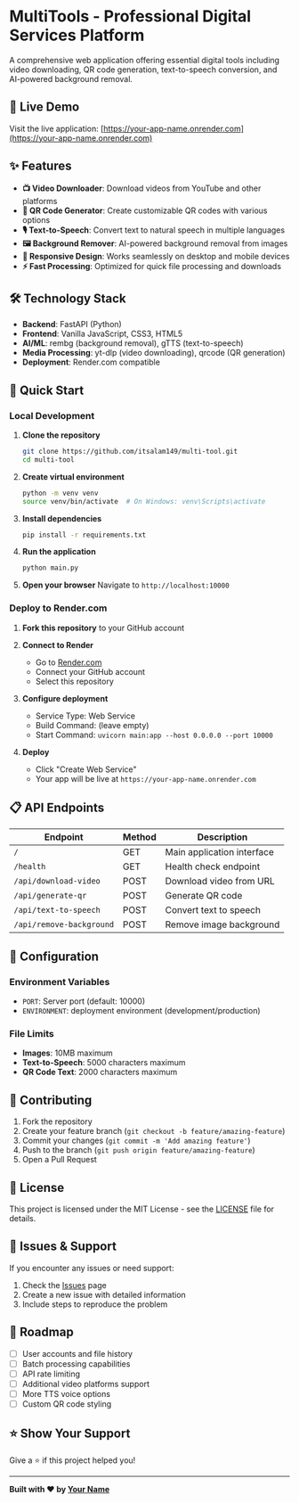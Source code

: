 # MultiTools - Professional Digital Services Platform

A comprehensive web application offering essential digital tools including video downloading, QR code generation, text-to-speech conversion, and AI-powered background removal.

## 🚀 Live Demo

Visit the live application: [https://your-app-name.onrender.com](https://your-app-name.onrender.com)

## ✨ Features

- **📺 Video Downloader**: Download videos from YouTube and other platforms
- **🔲 QR Code Generator**: Create customizable QR codes with various options
- **🎙️ Text-to-Speech**: Convert text to natural speech in multiple languages
- **🖼️ Background Remover**: AI-powered background removal from images
- **📱 Responsive Design**: Works seamlessly on desktop and mobile devices
- **⚡ Fast Processing**: Optimized for quick file processing and downloads

## 🛠️ Technology Stack

- **Backend**: FastAPI (Python)
- **Frontend**: Vanilla JavaScript, CSS3, HTML5
- **AI/ML**: rembg (background removal), gTTS (text-to-speech)
- **Media Processing**: yt-dlp (video downloading), qrcode (QR generation)
- **Deployment**: Render.com compatible

## 🚀 Quick Start

### Local Development

1. **Clone the repository**
   ```bash
   git clone https://github.com/itsalam149/multi-tool.git
   cd multi-tool
   ```

2. **Create virtual environment**
   ```bash
   python -m venv venv
   source venv/bin/activate  # On Windows: venv\Scripts\activate
   ```

3. **Install dependencies**
   ```bash
   pip install -r requirements.txt
   ```

4. **Run the application**
   ```bash
   python main.py
   ```

5. **Open your browser**
   Navigate to `http://localhost:10000`

### Deploy to Render.com

1. **Fork this repository** to your GitHub account

2. **Connect to Render**
   - Go to [Render.com](https://render.com)
   - Connect your GitHub account
   - Select this repository

3. **Configure deployment**
   - Service Type: Web Service
   - Build Command: (leave empty)
   - Start Command: `uvicorn main:app --host 0.0.0.0 --port 10000`

4. **Deploy**
   - Click "Create Web Service"
   - Your app will be live at `https://your-app-name.onrender.com`

## 📋 API Endpoints

| Endpoint | Method | Description |
|----------|--------|-------------|
| `/` | GET | Main application interface |
| `/health` | GET | Health check endpoint |
| `/api/download-video` | POST | Download video from URL |
| `/api/generate-qr` | POST | Generate QR code |
| `/api/text-to-speech` | POST | Convert text to speech |
| `/api/remove-background` | POST | Remove image background |

## 🔧 Configuration

### Environment Variables

- `PORT`: Server port (default: 10000)
- `ENVIRONMENT`: deployment environment (development/production)

### File Limits

- **Images**: 10MB maximum
- **Text-to-Speech**: 5000 characters maximum
- **QR Code Text**: 2000 characters maximum

## 🤝 Contributing

1. Fork the repository
2. Create your feature branch (`git checkout -b feature/amazing-feature`)
3. Commit your changes (`git commit -m 'Add amazing feature'`)
4. Push to the branch (`git push origin feature/amazing-feature`)
5. Open a Pull Request

## 📝 License

This project is licensed under the MIT License - see the [LICENSE](LICENSE) file for details.

## 🐛 Issues & Support

If you encounter any issues or need support:

1. Check the [Issues](https://github.com/itsalam149/multi-tool/issues) page
2. Create a new issue with detailed information
3. Include steps to reproduce the problem

## 🔮 Roadmap

- [ ] User accounts and file history
- [ ] Batch processing capabilities
- [ ] API rate limiting
- [ ] Additional video platforms support
- [ ] More TTS voice options
- [ ] Custom QR code styling

## ⭐ Show Your Support

Give a ⭐️ if this project helped you!

---

**Built with ❤️ by [Your Name](https://github.com/itsalam149)**